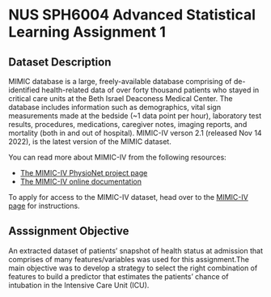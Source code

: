 # NUS SPH6004 Advanced Statistical Learning Assignment 1

## Dataset Description
MIMIC database is a large, freely-available database comprising of de-identified health-related data of over forty thousand patients who stayed in critical care units at the Beth Israel Deaconess Medical Center. The database includes information such as demographics, vital sign measurements made at the bedside (~1 data point per hour), laboratory test results, procedures, medications, caregiver notes, imaging reports, and mortality (both in and out of hospital). MIMIC-IV verson 2.1 (released Nov 14 2022), is the latest version of the MIMIC dataset. 

You can read more about MIMIC-IV from the following resources:
- [The MIMIC-IV PhysioNet project page](https://physionet.org/content/mimiciv/2.2/)
- [The MIMIC-IV online documentation](https://mimic.mit.edu/)

To apply for access to the MIMIC-IV dataset, head over to the [MIMIC-IV page](https://mimic.mit.edu/docs/gettingstarted/) for instructions.

## Asssignment Objective
An extracted dataset of patients’ snapshot of health status at admission that comprises of many features/variables was used for this assignment.The main objective was to develop a strategy to select the right combination of features to build a predictor that estimates the patients’ chance of intubation in the Intensive Care Unit (ICU).
